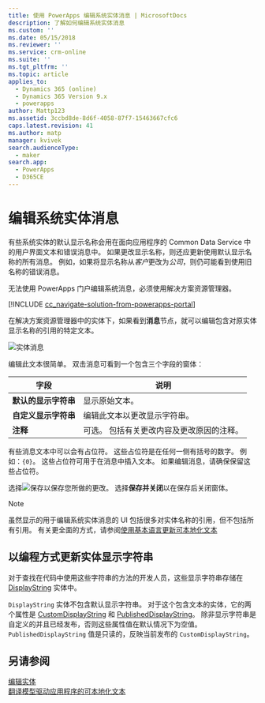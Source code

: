 ```yaml
---
title: 使用 PowerApps 编辑系统实体消息 | MicrosoftDocs
description: 了解如何编辑系统实体消息
ms.custom: ''
ms.date: 05/15/2018
ms.reviewer: ''
ms.service: crm-online
ms.suite: ''
ms.tgt_pltfrm: ''
ms.topic: article
applies_to:
  - Dynamics 365 (online)
  - Dynamics 365 Version 9.x
  - powerapps
author: Mattp123
ms.assetid: 3ccbd8de-8d6f-4058-87f7-15463667cfc6
caps.latest.revision: 41
ms.author: matp
manager: kvivek
search.audienceType:
  - maker
search.app:
  - PowerApps
  - D365CE
---
```

# <a name="edit-system-entity-messages"></a>编辑系统实体消息

有些系统实体的默认显示名称会用在面向应用程序的 Common Data Service 中的用户界面文本和错误消息中。 如果更改显示名称，则还应更新使用默认显示名称的所有消息。 例如，如果将显示名称从*客户*更改为*公司*，则仍可能看到使用旧名称的错误消息。  

无法使用 PowerApps 门户编辑系统消息，必须使用解决方案资源管理器。

[!INCLUDE [cc_navigate-solution-from-powerapps-portal](../../includes/cc_navigate-solution-from-powerapps-portal.md)]

在解决方案资源管理器中的实体下，如果看到**消息**节点，就可以编辑包含对原实体显示名称的引用的特定文本。 

![实体消息](../model-driven-apps/media/entity-messages.png)

编辑此文本很简单。 双击消息可看到一个包含三个字段的窗体：  
  
|字段|说明|  
|-----------|-----------------|  
|**默认的显示字符串**|显示原始文本。|  
|**自定义显示字符串**|编辑此文本以更改显示字符串。|  
|**注释**|可选。 包括有关更改内容及更改原因的注释。|  
  
有些消息文本中可以会有占位符。 这些占位符是在任何一侧有括号的数字。 例如：`{0}`。 这些占位符可用于在消息中插入文本。 如果编辑消息，请确保保留这些占位符。 

选择![保存](media/save-entity-icon-solution-explorer.png)以保存您所做的更改。 选择**保存并关闭**以在保存后关闭窗体。

> [!NOTE]
> 虽然显示的用于编辑系统实体消息的 UI 包括很多对实体名称的引用，但不包括所有引用。 有关更全面的方式，请参阅[使用基本语言更新可本地化文本](../model-driven-apps/translate-localizable-text.md#updating-localizable-text-in-the-base-language)

## <a name="programmatically-update-entity-display-strings"></a>以编程方式更新实体显示字符串

对于查找在代码中使用这些字符串的方法的开发人员，这些显示字符串存储在 [DisplayString](../../developer/common-data-service/reference/entities/displaystring.md) 实体中。 

`DisplayString` 实体不包含默认显示字符串。 对于这个包含文本的实体，它的两个属性是 [CustomDisplayString](../../developer/common-data-service/reference/entities/displaystring.md#BKMK_CustomDisplayString) 和 [PublishedDisplayString](../../developer/common-data-service/reference/entities/displaystring.md#BKMK_PublishedDisplayString)。 除非显示字符串是自定义的并且已经发布，否则这些属性值在默认情况下为空值。 `PublishedDisplayString` 值是只读的，反映当前发布的 `CustomDisplayString`。
 
## <a name="see-also"></a>另请参阅
[编辑实体](edit-entities.md)<br />
[翻译模型驱动应用程序的可本地化文本](../model-driven-apps/translate-localizable-text.md)
